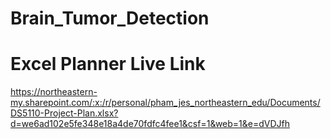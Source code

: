 # Brain_Tumor_Detection

# Excel Planner Live Link
<https://northeastern-my.sharepoint.com/:x:/r/personal/pham_jes_northeastern_edu/Documents/DS5110-Project-Plan.xlsx?d=we6ad102e5fe348e18a4de70fdfc4fee1&csf=1&web=1&e=dVDJfh>
